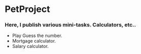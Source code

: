 # PetProject

### Here, I publish various mini-tasks. Calculators, etc..
 * Play Guess the number. 
 * Mortgage calculator. 
 * Salary calculator. 

